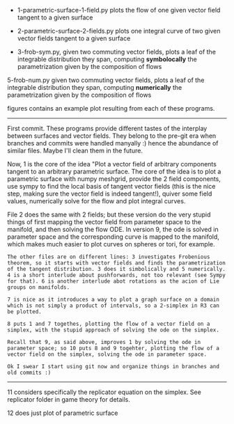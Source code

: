 - 1-parametric-surface-1-field.py plots the flow of one given vector field tangent to a given surface

- 2-parametric-surface-2-fields.py plots one integral curve of two given vector fields tangent to a given surface

- 3-frob-sym.py, given two commuting vector fields, plots a leaf of the integrable distribution they span, 
	computing __symbolocally__ the parametrization given by the composition of flows

5-frob-num.py given two commuting vector fields, plots a leaf of the integrable distribution they span, 
	computing __numerically__ the parametrization given by the composition of flows


figures contains an example plot resulting from each of these programs. 



----

First commit. These programs provide different tastes of the interplay between surfaces and vector fields. They belong to the pre-git era when branches and commits were handled manyally :) hence the abundance of similar files. Maybe I'll clean them in the future. 

Now, 1 is the core of the idea "Plot a vector field of arbitrary components tangent to an arbitrary parametric surface. The core of the idea is to plot a parametric surface with numpy meshgrid, provide the 2 field components, use sympy to find the local basis of tangent vector fields (this is the nice step, making sure the vector field is indeed tangent!), quiver some field values, numerically solve for the flow and plot integral curves. 

File 2 does the same with 2 fields; but these version do the very stupid things of first mapping the vector field from parameter space to the manifold, and then solving the flow ODE. In version 9, the ode is solved in parameter space and the corresponding curve is mapped to the  manifold, which makes much easier to plot curves on spheres or tori, for example.
    
    The other files are on different lines: 3 investigates Frobenious theorem, so it starts with vector fields and finds the parametrization of the tangent distribution. 3 does it simbolically and 5 numerically. 4 is a short interlude about pushforwards, not too relevant (see Sympy for that). 6 is another interlude abot rotations as the acion of Lie groups on manifolds.
    
    7 is nice as it introduces a way to plot a graph surface on a domain which is not simply a product of intervals, so a 2-simplex in R3 can be plotted.
    
    8 puts 1 and 7 togethes, plotting the flow of a vector field on a simplex, with the stupid approach of solving the ode on the simplex.
    
    Recall that 9, as said above, improves 1 by solving the ode in parameter space; so 10 puts 8 and 9 togehter, plotting the flow of a vector field on the simplex, solving the ode in parameter space.
    
    Ok I swear I start using git now and organize things in branches and old commits :)


---

11 considers specifically the replicator equation on the simplex. See replicator folder in game theory for details. 

12 does just plot of parametric surface
